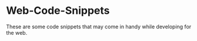 # Web-Code-Snippets
These are some code snippets that may come in handy while developing for the web. 
